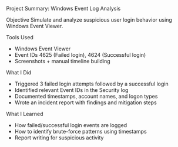 Project Summary: Windows Event Log Analysis

Objective
Simulate and analyze suspicious user login behavior using Windows Event Viewer.

Tools Used
- Windows Event Viewer
- Event IDs 4625 (Failed login), 4624 (Successful login)
- Screenshots + manual timeline building

What I Did
- Triggered 3 failed login attempts followed by a successful login
- Identified relevant Event IDs in the Security log
- Documented timestamps, account names, and logon types
- Wrote an incident report with findings and mitigation steps

What I Learned
- How failed/successful login events are logged
- How to identify brute-force patterns using timestamps
- Report writing for suspicious activity
